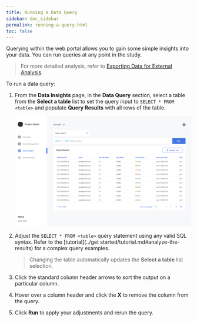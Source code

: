 ```yaml
---
title: Running a Data Query
sidebar: doc_sidebar
permalink: running-a-query.html
toc: false
---
```


Querying within the web portal allows you to gain some simple insights into your data. You can run queries at any point in the study.

> For more detailed analysis, refer to [Exporting Data for External Analysis](exporting-data.md).

To run a data query:

1. From the **Data Insights** page, in the **Data Query** section, select a table from the **Select a table** list to set the query input to `SELECT * FROM <table>` and populate **Query Results** with all rows of the table.

   ![running-a-query](../../../images/running-a-query.png)

2. Adjust the `SELECT * FROM <table>` query statement using any valid SQL syntax. Refer to the [tutorial](../get started/tutorial.md#analyze-the-results) for a complex query examples.
   > Changing the table automatically updates the **Select a table** list selection.

3. Click the standard column header arrows to sort the output on a particular column.

4. Hover over a column header and click the **X** to remove the column from the query.

5. Click **Run** to apply your adjustments and rerun the query.
